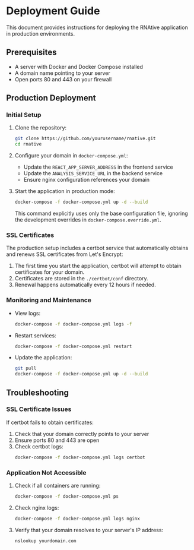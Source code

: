 # Deployment Guide

This document provides instructions for deploying the RNAtive application in production environments.

## Prerequisites

- A server with Docker and Docker Compose installed
- A domain name pointing to your server
- Open ports 80 and 443 on your firewall

## Production Deployment

### Initial Setup

1. Clone the repository:
   ```bash
   git clone https://github.com/yourusername/rnative.git
   cd rnative
   ```

2. Configure your domain in `docker-compose.yml`:
   - Update the `REACT_APP_SERVER_ADDRESS` in the frontend service
   - Update the `ANALYSIS_SERVICE_URL` in the backend service
   - Ensure nginx configuration references your domain

3. Start the application in production mode:
   ```bash
   docker-compose -f docker-compose.yml up -d --build
   ```

   This command explicitly uses only the base configuration file, ignoring the development overrides in `docker-compose.override.yml`.

### SSL Certificates

The production setup includes a certbot service that automatically obtains and renews SSL certificates from Let's Encrypt:

1. The first time you start the application, certbot will attempt to obtain certificates for your domain.
2. Certificates are stored in the `./certbot/conf` directory.
3. Renewal happens automatically every 12 hours if needed.

### Monitoring and Maintenance

- View logs:
  ```bash
  docker-compose -f docker-compose.yml logs -f
  ```

- Restart services:
  ```bash
  docker-compose -f docker-compose.yml restart
  ```

- Update the application:
  ```bash
  git pull
  docker-compose -f docker-compose.yml up -d --build
  ```

## Troubleshooting

### SSL Certificate Issues

If certbot fails to obtain certificates:

1. Check that your domain correctly points to your server
2. Ensure ports 80 and 443 are open
3. Check certbot logs:
   ```bash
   docker-compose -f docker-compose.yml logs certbot
   ```

### Application Not Accessible

1. Check if all containers are running:
   ```bash
   docker-compose -f docker-compose.yml ps
   ```

2. Check nginx logs:
   ```bash
   docker-compose -f docker-compose.yml logs nginx
   ```

3. Verify that your domain resolves to your server's IP address:
   ```bash
   nslookup yourdomain.com
   ```

